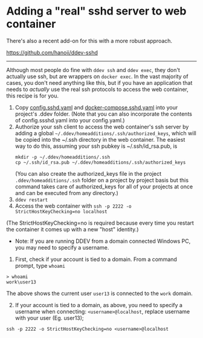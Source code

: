 # Adding a "real" sshd server to web container

There's also a recent add-on for this with a more robust approach.

https://github.com/hanoii/ddev-sshd

----

Although most people do fine with `ddev ssh` and `ddev exec`, they don't actually use ssh, but are wrappers on `docker exec`. In the vast majority of cases, you don't need anything like this, but if you have an application that needs to *actually* use the real ssh protocols to access the web container, this recipe is for you.

1. Copy [config.sshd.yaml](config.sshd.yaml) and [docker-compose.sshd.yaml](docker-compose.sshd.yaml) into your project's .ddev folder. (Note that you can also incorporate the contents of config.ssshd.yaml into your config.yaml.)
2. Authorize your ssh client to access the web container's ssh server by adding a global `~/.ddev/homeadditions/.ssh/authorized_keys`, which will be copied into the ~/.ssh directory in the web container. The easiest way to do this, assuming your ssh pubkey is ~/.ssh/id_rsa.pub, is
    ```
    mkdir -p ~/.ddev/homeadditions/.ssh
    cp ~/.ssh/id_rsa.pub ~/.ddev/homeadditions/.ssh/authorized_keys
    ```
   (You can also create the authorized_keys file in the project `.ddev/homeadditions/.ssh` folder on a project by project basis but this command takes care of authorized_keys for all of your projects at once and can be executed from any directory.)
3. `ddev restart`
4. Access the web container with `ssh -p 2222 -o StrictHostKeyChecking=no localhost`

(The StrictHostKeyChecking=no is required because every time you restart the container it comes up with a new "host" identity.)

* Note: If you are running DDEV from a domain connected Windows PC, you may need to specify a username.

1. First, check if your account is tied to a domain. From a command prompt, type `whoami`

```shell
> whoami
work\user13
```

The above shows the current user `user13` is connected to the `work` domain.

2. If your account is tied to a domain, as above, you need to specify a username when connecting:  `<username>@localhost`, replace username with your user (Eg. user13);

```shell
ssh -p 2222 -o StrictHostKeyChecking=no <username>@localhost
```
